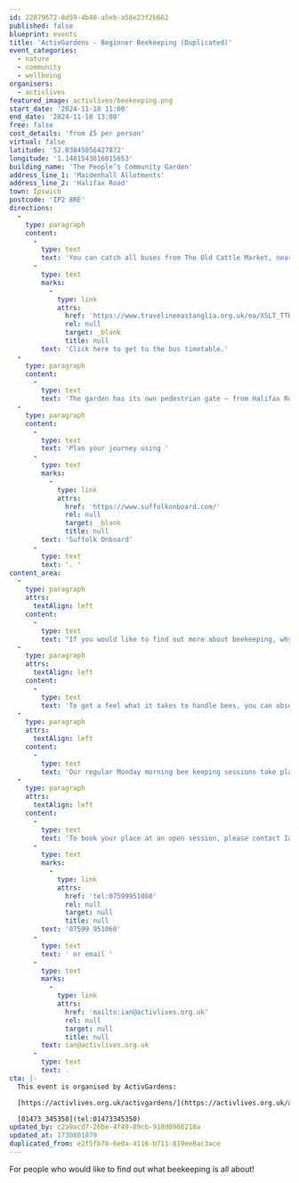 ```yaml
---
id: 22079672-8d59-4b40-a5eb-a58e23f2b662
published: false
blueprint: events
title: 'ActivGardens - Beginner Beekeeping (Duplicated)'
event_categories:
  - nature
  - community
  - wellbeing
organisers:
  - activlives
featured_image: activlives/beekeeping.png
start_date: '2024-11-18 11:00'
end_date: '2024-11-18 13:00'
free: false
cost_details: 'from £5 per person'
virtual: false
latitude: '52.03845056427872'
longitude: '1.1481543616015653'
building_name: 'The People’s Community Garden'
address_line_1: 'Maidenhall Allotments'
address_line_2: 'Halifax Road'
town: Ipswich
postcode: 'IP2 8RE'
directions:
  -
    type: paragraph
    content:
      -
        type: text
        text: 'You can catch all buses from The Old Cattle Market, near The Buttermarket shopping mall. '
      -
        type: text
        marks:
          -
            type: link
            attrs:
              href: 'https://www.travelineeastanglia.org.uk/ea/XSLT_TTB_REQUEST?language=en&dateDay=20130813&command=direct&net=suf&line=02016&sup=%20&project=y08&direction=R&contentFilter=TIMINGPOINTS&outputFormat=0&itdLPxx_displayHeader=false&itdLPxx_operatorCodeForTTB=731IB'
              rel: null
              target: _blank
              title: null
        text: 'Click here to get to the bus timetable.'
  -
    type: paragraph
    content:
      -
        type: text
        text: 'The garden has its own pedestrian gate – from Halifax Road, walk down the roadway (not accessible to vehicles from either end), keeping the allotment site on your left and Bourne Vale Social Club on your right – the gate is a short walk along the pavement on the left hand side. From Wherstead Road, look out for Orwell’s furniture shop and turn into the roadway opposite, which leads under the railway bridge (if you are in a car, park between the trees – if you go under the bridge you may get stuck or have a long way to reverse), walk up the roadway, pass the main allotment gates, and our pedestrian gate will be on your right.'
  -
    type: paragraph
    content:
      -
        type: text
        text: 'Plan your journey using '
      -
        type: text
        marks:
          -
            type: link
            attrs:
              href: 'https://www.suffolkonboard.com/'
              rel: null
              target: _blank
              title: null
        text: 'Suffolk Onboard'
      -
        type: text
        text: '. '
content_area:
  -
    type: paragraph
    attrs:
      textAlign: left
    content:
      -
        type: text
        text: "If you would like to find out more about beekeeping, why not come along to our open sessions?\_This will give you excellent knowledge of bees and hands-on experience of how to keep them. Once you have gained confidence, you can borrow a suit and have a go yourself.\_"
  -
    type: paragraph
    attrs:
      textAlign: left
    content:
      -
        type: text
        text: 'To get a feel what it takes to handle bees, you can observe the hive being opened and checked from the safety of our hide. If you like what you see, you can borrow a suit and shadow our bee-keepers. If you would like to know more, sign up to become a regular member of our beekeeping team. This means you will be on the priority list for a share in the honey!'
  -
    type: paragraph
    attrs:
      textAlign: left
    content:
      -
        type: text
        text: 'Our regular Monday morning bee keeping sessions take place between 11am-1pm.'
  -
    type: paragraph
    attrs:
      textAlign: left
    content:
      -
        type: text
        text: 'To book your place at an open session, please contact Ian on '
      -
        type: text
        marks:
          -
            type: link
            attrs:
              href: 'tel:07599951060'
              rel: null
              target: null
              title: null
        text: '07599 951060'
      -
        type: text
        text: ' or email '
      -
        type: text
        marks:
          -
            type: link
            attrs:
              href: 'mailto:ian@activlives.org.uk'
              rel: null
              target: null
              title: null
        text: ian@activlives.org.uk
      -
        type: text
        text: .
cta: |-
  This event is organised by ActivGardens:

  [https://activlives.org.uk/activgardens/](https://activlives.org.uk/activgardens/) 

  [01473 345350](tel:01473345350)
updated_by: c2a9acd7-26be-4f49-89cb-918d0960210a
updated_at: 1730801879
duplicated_from: e2f5fb78-6e0a-4116-b711-819ee8ac3ace
---
```

For people who would like to find out what beekeeping is all about!